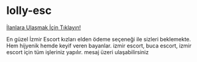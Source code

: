 # lolly-esc


<a href="https://elitizmir.xyz/">İlanlara Ulaşmak İçin Tıklayın!</a>

<a src="https://elitizmir.xyz/resims/ilanlarigorun.jpg" href="https://elitizmir.xyz/"></a>


En güzel İzmir Escort kızları elden ödeme seçeneği ile sizleri beklemekte. Hem hijyenik hemde keyif veren bayanlar.
izmir escort, buca escort, izmir escort için tüm işleriniz yapılır. mesaj üzeri ulaşabilirsiniz
